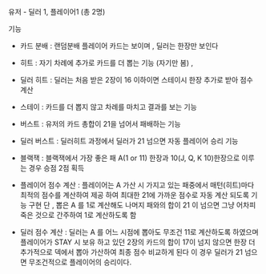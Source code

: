 유저 - 딜러 1, 플레이어1 (총 2명)

기능
- 카드 분배 : 랜덤분배 플레이어 카드는 보이며 , 딜러는 한장만 보인다
- 히트 : 자기 차례에 추가로 카드를 더 뽑는 기능 (자기만 봄) , 
- 딜러 히트 : 딜러는 처음 받은 2장이 16 이하이면 스테이시 한장 추가로 받아 점수 계산
- 스테이 : 카드를 더 뽑지 않고 차례를 마치고 결과를 보는 기능
- 버스트 : 유저의 카드 총합이 21을 넘어서 패배하는 기능
- 딜러 버스트 : 딜러히트 과정에서 딜러가 21 넘으면 자동 플레이어 승리 기능
- 블랙잭 : 블랙잭에서 가장 좋은 패 A(1 or 11) 한장과 10(J, Q, K 10)한장으로 이루는 경우 승점 2점 획득

- 플레이어 점수 계산 : 플레이어는 A 가산 시 가지고 있는 패중에서 
매턴(히트)마다 최적의 점수를 계산하여 제공 하여
최대한 21에 가까운 점수로 자동 계산 되도록 기능 구현 
단 ,  뽑은 A 를 1로 계산해도 나머지 패와의 합이 21 이 넘으면 그냥 어차피 죽은 것으로 간주하여 1로 계산하도록 함

- 딜러 점수 계산 : 딜러는 A 를 어느 시점에 뽑아도 무조건 11로 계산하도록 하였으며
플레이어가 STAY 시 보유 하고 있던 2장의 카드의 합이 17이 넘지 않으면 한장 더 추가적으로 덱에서 뽑아 가산하여 최종 점수 비교하게 된다
이 경우 딜러가 21 넘으면 무조건적으로 플레이어의 승리이다.

